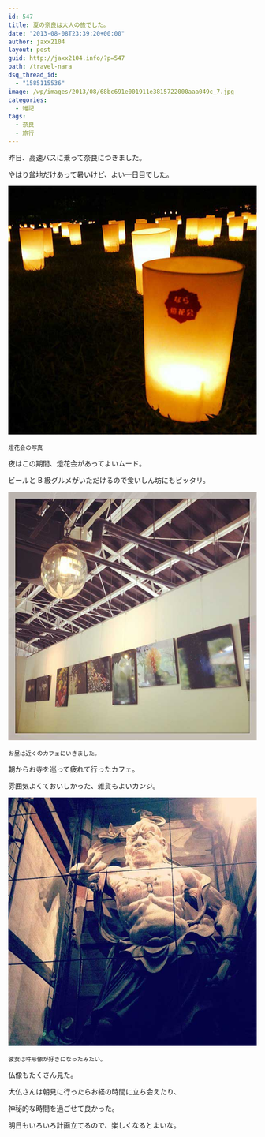 ```yaml
---
id: 547
title: 夏の奈良は大人の旅でした。
date: "2013-08-08T23:39:20+00:00"
author: jaxx2104
layout: post
guid: http://jaxx2104.info/?p=547
path: /travel-nara
dsq_thread_id:
  - "1585115536"
image: /wp/images/2013/08/68bc691e001911e3815722000aaa049c_7.jpg
categories:
  - 雑記
tags:
  - 奈良
  - 旅行
---
```

昨日、高速バスに乗って奈良につきました。

やはり盆地だけあって暑いけど、よい一日目でした。

<img src="./001.jpg" />

<small>燈花会の写真</small>


<!--more-->


夜はこの期間、燈花会があってよいムード。

ビールと B 級グルメがいただけるので食いしん坊にもピッタリ。



<img src="./002.jpg" />

<small>お昼は近くのカフェにいきました。</small>

朝からお寺を巡って疲れて行ったカフェ。

雰囲気よくておいしかった、雑貨もよいカンジ。

<img src="./003.jpg" />

<small>彼女は吽形像が好きになったみたい。</small>

仏像もたくさん見た。

大仏さんは朝見に行ったらお経の時間に立ち会えたり、

神秘的な時間を過ごせて良かった。

明日もいろいろ計画立てるので、楽しくなるとよいな。

